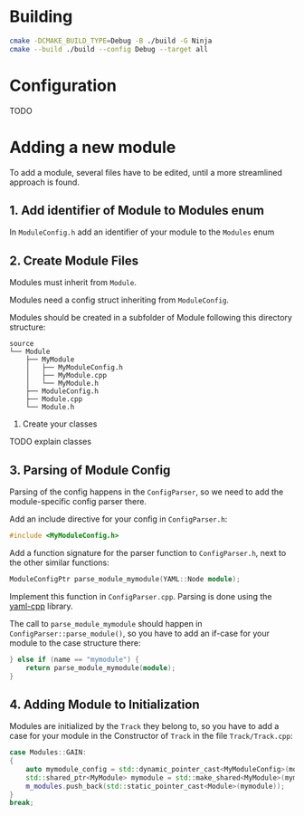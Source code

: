 # Building
``` bash
cmake -DCMAKE_BUILD_TYPE=Debug -B ./build -G Ninja
cmake --build ./build --config Debug --target all 
```

# Configuration
TODO

# Adding a new module
To add a module, several files have to be edited, until a more streamlined approach is found.

## 1. Add identifier of Module to Modules enum
In `ModuleConfig.h` add an identifier of your module to the `Modules` enum


## 2. Create Module Files
Modules must inherit from `Module`.

Modules need a config struct inheriting from `ModuleConfig`.

Modules should be created in a subfolder of Module following this directory structure:

```
source
└── Module
    ├── MyModule
    │   ├── MyModuleConfig.h
    │   ├── MyModule.cpp
    │   └── MyModule.h
    ├── ModuleConfig.h
    ├── Module.cpp
    └── Module.h
```
1. Create your classes

TODO explain classes


## 3. Parsing of Module Config
Parsing of the config happens in the `ConfigParser`, so we need to add the module-specific config parser there.

Add an include directive for your config in `ConfigParser.h`:
```c++
#include <MyModuleConfig.h>
```

Add a function signature for the parser function to `ConfigParser.h`, next to the other similar functions:
```c++
ModuleConfigPtr parse_module_mymodule(YAML::Node module);
```


Implement this function in `ConfigParser.cpp`. Parsing is done using the [yaml-cpp](https://github.com/jbeder/yaml-cpp) library.


The call to `parse_module_mymodule` should happen in `ConfigParser::parse_module()`, so you have to add an if-case for your module to the case structure there:
```cpp
} else if (name == "mymodule") {
    return parse_module_mymodule(module);
}
```

## 4. Adding Module to Initialization
Modules are initialized by the `Track` they belong to, so you have to add a case for your module in the Constructor of `Track` in the file `Track/Track.cpp`:

```cpp
case Modules::GAIN:
{
    auto mymodule_config = std::dynamic_pointer_cast<MyModuleConfig>(module_config);
    std::shared_ptr<MyModule> mymodule = std::make_shared<MyModule>(mymodule_config, osc_server);
    m_modules.push_back(std::static_pointer_cast<Module>(mymodule));
}
break;
```
